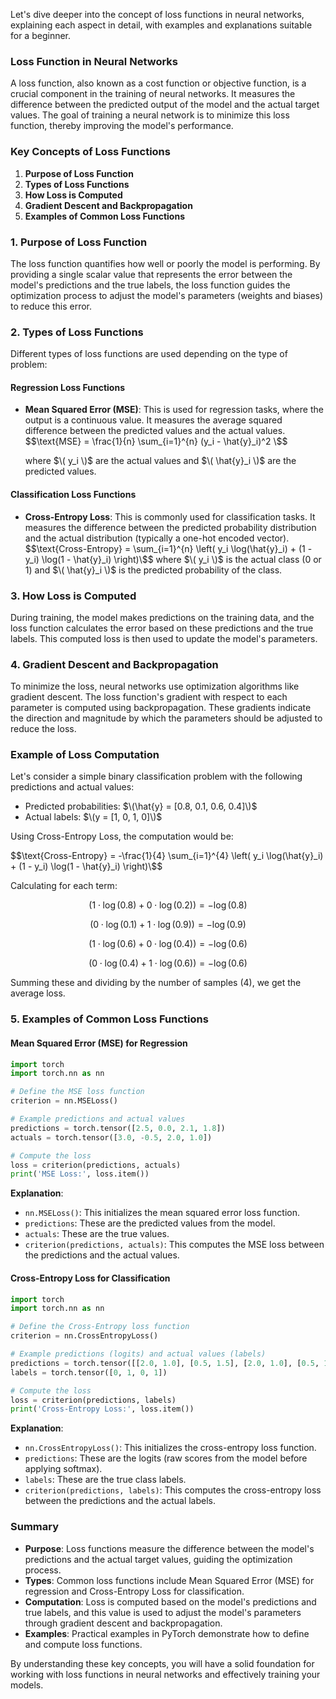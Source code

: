 Let's dive deeper into the concept of loss functions in neural networks, explaining each aspect in detail, with examples and explanations suitable for a beginner.

### Loss Function in Neural Networks

A loss function, also known as a cost function or objective function, is a crucial component in the training of neural networks. It measures the difference between the predicted output of the model and the actual target values. The goal of training a neural network is to minimize this loss function, thereby improving the model's performance.

### Key Concepts of Loss Functions

1. **Purpose of Loss Function**
2. **Types of Loss Functions**
3. **How Loss is Computed**
4. **Gradient Descent and Backpropagation**
5. **Examples of Common Loss Functions**

### 1. Purpose of Loss Function

The loss function quantifies how well or poorly the model is performing. By providing a single scalar value that represents the error between the model's predictions and the true labels, the loss function guides the optimization process to adjust the model's parameters (weights and biases) to reduce this error.

### 2. Types of Loss Functions

Different types of loss functions are used depending on the type of problem:

#### Regression Loss Functions

- **Mean Squared Error (MSE)**: This is used for regression tasks, where the output is a continuous value. It measures the average squared difference between the predicted values and the actual values.
  $$\text{MSE} = \frac{1}{n} \sum_{i=1}^{n} (y_i - \hat{y}_i)^2 \$$
  
  where $\( y_i \)$  are the actual values and $\( \hat{y}_i \)$ are the predicted values.

#### Classification Loss Functions

- **Cross-Entropy Loss**: This is commonly used for classification tasks. It measures the difference between the predicted probability distribution and the actual distribution (typically a one-hot encoded vector).
  $$\text{Cross-Entropy} = \sum_{i=1}^{n} \left( y_i \log(\hat{y}_i) + (1 - y_i) \log(1 - \hat{y}_i) \right)\$$
  where $\( y_i \)$ is the actual class (0 or 1) and $\( \hat{y}_i \)$ is the predicted probability of the class.

### 3. How Loss is Computed

During training, the model makes predictions on the training data, and the loss function calculates the error based on these predictions and the true labels. This computed loss is then used to update the model's parameters.

### 4. Gradient Descent and Backpropagation

To minimize the loss, neural networks use optimization algorithms like gradient descent. The loss function's gradient with respect to each parameter is computed using backpropagation. These gradients indicate the direction and magnitude by which the parameters should be adjusted to reduce the loss.

### Example of Loss Computation

Let's consider a simple binary classification problem with the following predictions and actual values:

- Predicted probabilities: $\(\hat{y} = [0.8, 0.1, 0.6, 0.4]\)$
- Actual labels: $\(y = [1, 0, 1, 0]\)$

Using Cross-Entropy Loss, the computation would be:

$$\text{Cross-Entropy} = -\frac{1}{4} \sum_{i=1}^{4} \left( y_i \log(\hat{y}_i) + (1 - y_i) \log(1 - \hat{y}_i) \right)\$$

Calculating for each term:

$$
 (1 \cdot \log(0.8) + 0 \cdot \log(0.2)) = - \log(0.8)
$$

$$
 (0 \cdot \log(0.1) + 1 \cdot \log(0.9)) = - \log(0.9)
$$

$$
 (1 \cdot \log(0.6) + 0 \cdot \log(0.4)) = - \log(0.6)
$$

$$
 (0 \cdot \log(0.4) + 1 \cdot \log(0.6)) = - \log(0.6)
$$


Summing these and dividing by the number of samples (4), we get the average loss.

### 5. Examples of Common Loss Functions

#### Mean Squared Error (MSE) for Regression

```python
import torch
import torch.nn as nn

# Define the MSE loss function
criterion = nn.MSELoss()

# Example predictions and actual values
predictions = torch.tensor([2.5, 0.0, 2.1, 1.8])
actuals = torch.tensor([3.0, -0.5, 2.0, 1.0])

# Compute the loss
loss = criterion(predictions, actuals)
print('MSE Loss:', loss.item())
```

**Explanation**:
- `nn.MSELoss()`: This initializes the mean squared error loss function.
- `predictions`: These are the predicted values from the model.
- `actuals`: These are the true values.
- `criterion(predictions, actuals)`: This computes the MSE loss between the predictions and the actual values.

#### Cross-Entropy Loss for Classification

```python
import torch
import torch.nn as nn

# Define the Cross-Entropy loss function
criterion = nn.CrossEntropyLoss()

# Example predictions (logits) and actual values (labels)
predictions = torch.tensor([[2.0, 1.0], [0.5, 1.5], [2.0, 1.0], [0.5, 1.5]])
labels = torch.tensor([0, 1, 0, 1])

# Compute the loss
loss = criterion(predictions, labels)
print('Cross-Entropy Loss:', loss.item())
```

**Explanation**:
- `nn.CrossEntropyLoss()`: This initializes the cross-entropy loss function.
- `predictions`: These are the logits (raw scores from the model before applying softmax).
- `labels`: These are the true class labels.
- `criterion(predictions, labels)`: This computes the cross-entropy loss between the predictions and the actual labels.

### Summary

- **Purpose**: Loss functions measure the difference between the model's predictions and the actual target values, guiding the optimization process.
- **Types**: Common loss functions include Mean Squared Error (MSE) for regression and Cross-Entropy Loss for classification.
- **Computation**: Loss is computed based on the model's predictions and true labels, and this value is used to adjust the model's parameters through gradient descent and backpropagation.
- **Examples**: Practical examples in PyTorch demonstrate how to define and compute loss functions.

By understanding these key concepts, you will have a solid foundation for working with loss functions in neural networks and effectively training your models.
